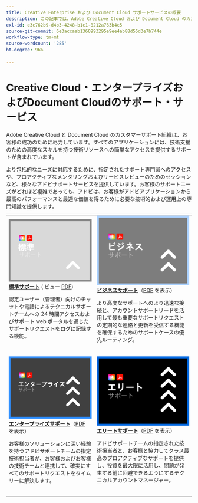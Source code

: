 ```yaml
---
title: Creative Enterprise および Document Cloud サポートサービスの概要
description: この記事では、Adobe Creative Cloud および Document Cloud のカスタマーサポートオプションの概要について説明します。これらのオプションには、標準、ビジネス、エンタープライズ、エリートが含まれます。
exl-id: e3c762b9-d4b3-4248-b1c1-8212a763b4c5
source-git-commit: 6e3accaab1360993295e9ee4ab88d55d3e7b744e
workflow-type: tm+mt
source-wordcount: '285'
ht-degree: 96%

---
```


# Creative Cloud・エンタープライズおよびDocument Cloudのサポート・サービス

Adobe Creative Cloud と Document Cloud のカスタマーサポート組織は、お客様の成功のために尽力しています。すべてのアプリケーションには、技術支援のための高度なスキルを持つ技術リソースへの簡単なアクセスを提供するサポートが含まれています。

より包括的なニーズに対応するために、指定されたサポート専門家へのアクセスや、プロアクティブなメンタリングおよびサービスレビューのためのセッションなど、様々なアドビサポートサービスを提供しています。お客様のサポートニーズがどれほど複雑であっても、アドビは、お客様がアドビアプリケーションから最高のパフォーマンスと最適な価値を得るために必要な技術的および運用上の専門知識を提供します。

<table style="table-layout:fixed">
<tr>
  <td>
    <a href="dme-standard.md">
    <img alt="標準" src="assets/STANDARDSupportThumbnailCC.png"/>
    </a>
    <div>
    <a href="dme-standard.md"><strong>標準サポート</strong></a> ( ビュー <a href="assets/DMeStandardSupportDatasheet_2022.pdf" target="_blank">PDF</a>)
    </div>
    <p>認定ユーザー（管理者）向けのチャットや電話によるテクニカルサポートチームへの 24 時間アクセスおよびサポート web ポータルを通じたサポートリクエストをログに記録する機能。 </p>
    <br>
  </td>
  <td>
    <a href="dme-business.md">
      <img alt="ビジネス" src="assets/BusinessSupportThumbnailCC.png">
    </a>
    <div>
    <a href="dme-business.md"><strong>ビジネスサポート</strong></a>（<a href="assets/DMeBusinessSupportDatasheet_2022.pdf" target="_blank">PDF</a> を表示）
    </div>
    <p>より高度なサポートへのより迅速な接続と、アカウントサポートリードを活用して最も重要なサポートリクエストの定期的な連絡と更新を受信する機能を確保するためのサポートケースの優先ルーティング。</p>
    <br>
  </td>
</tr>
<tr>
  <td>
    <a href="dme-enterprise.md">
    <img alt="エンタープライズ" src="assets/EnterpriseSupportThumbnailxx.png"/>
    </a>
    <div>
    <a href="dme-enterprise.md"><strong>エンタープライズサポート</strong></a>（<a href="assets/DMeEnterpriseSupportDatasheet_2022.pdf" target="_blank">PDF</a> を表示）
    </div>
    <p>お客様のソリューションに深い経験を持つアドビサポートチームの指定技術担当者が、お客様およびお客様の技術チームと連携して、確実にすべてのサポートリクエストをタイムリーに解決します。</p>
    <br>
  </td>
  <td>
    <a href="dme-elite.md">
      <img alt="エリート" src="assets/EliteSupportThumbnailcc.png">
    </a>
    <div>
    <a href="dme-elite.md"><strong>エリートサポート</strong></a>（<a href="assets/DMeEliteSupportDatasheet_2022.pdf" target="_blank">PDF</a> を表示）
    </div>
    <p>アドビサポートチームの指定された技術担当者と、お客様と協力してクラス最高のプロアクティブなサポートを提供し、投資を最大限に活用し、問題が発生する前に回避できるようにするテクニカルアカウントマネージャー。</p>
    <br>
  </td>
</tr>
</table>

